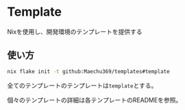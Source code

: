 # Template

Nixを使用し、開発環境のテンプレートを提供する

## 使い方

```sh
nix flake init -t github:Maechu369/templates#template
```

全てのテンプレートのテンプレートは`template`とする。

個々のテンプレートの詳細は各テンプレートのREADMEを参照。

